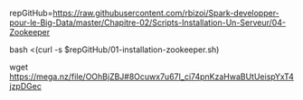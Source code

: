 repGitHub=https://raw.githubusercontent.com/rbizoi/Spark-developper-pour-le-Big-Data/master/Chapitre-02/Scripts-Installation-Un-Serveur/04-Zookeeper

bash <(curl -s $repGitHub/01-installation-zookeeper.sh)


wget https://mega.nz/file/OOhBjZBJ#8Ocuwx7u67I_ci74pnKzaHwaBUtUeispYxT4jzpDGec
